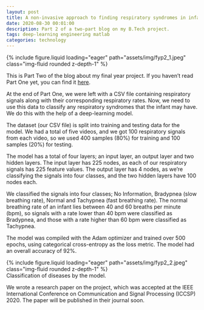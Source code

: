 ```yaml
---
layout: post
title: A non-invasive approach to finding respiratory syndromes in infants (Part Two)
date: 2020-08-30 00:01:00
description: Part 2 of a two-part blog on my B.Tech project.
tags: deep-learning engineering matlab
categories: technology
---
```

<div class="row mt-3">
    <div class="col-sm mt-3 mt-md-0">
        {% include figure.liquid loading="eager" path="assets/img/fyp2_1.jpeg" class="img-fluid rounded z-depth-1" %}
    </div>
</div>

This is Part Two of the blog about my final year project. If you haven’t read Part One yet, you can find it [here](https://navisk13.github.io/blog/2020/resp1/).

At the end of Part One, we were left with a CSV file containing respiratory signals along with their corresponding respiratory rates. Now, we need to use this data to classify any respiratory syndromes that the infant may have. We do this with the help of a deep-learning model.

The dataset (our CSV file) is split into training and testing data for the model. We had a total of five videos, and we got 100 respiratory signals from each video, so we used 400 samples (80%) for training and 100 samples (20%) for testing.

The model has a total of four layers; an input layer, an output layer and two hidden layers. The input layer has 225 nodes, as each of our respiratory signals has 225 feature values. The output layer has 4 nodes, as we’re classifying the signals into four classes, and the two hidden layers have 100 nodes each.

We classified the signals into four classes; No Information, Bradypnea (slow breathing rate), Normal and Tachypnea (fast breathing rate). The normal breathing rate of an infant lies between 40 and 60 breaths per minute (bpm), so signals with a rate lower than 40 bpm were classified as Bradypnea, and those with a rate higher than 60 bpm were classified as Tachypnea.

The model was compiled with the Adam optimizer and trained over 500 epochs, using categorical cross-entropy as the loss metric. The model had an overall accuracy of 92%.

<div class="row mt-3">
    <div class="col-sm mt-3 mt-md-0">
        {% include figure.liquid loading="eager" path="assets/img/fyp2_2.jpeg" class="img-fluid rounded z-depth-1" %}
    </div>
</div>
<div class="caption">
    Classification of diseases by the model.
</div>

We wrote a research paper on the project, which was accepted at the IEEE International Conference on Communication and Signal Processing (ICCSP) 2020. The paper will be published in their journal soon.